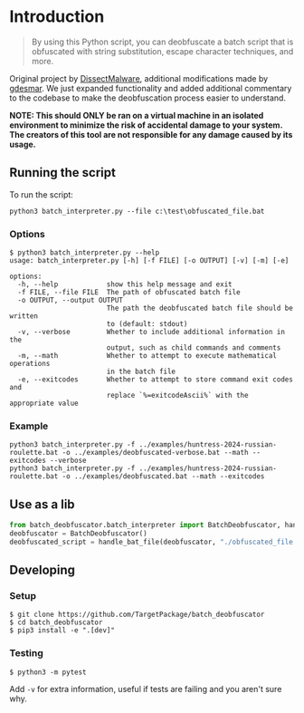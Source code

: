 # Introduction
> By using this Python script, you can deobfuscate a batch script that is obfuscated with string substitution, escape character techniques, and more.

Original project by [DissectMalware](https://github.com/DissectMalware), additional modifications made by [gdesmar](https://github.com/gdesmar). We just expanded functionality and added additional commentary to the codebase to make the deobfuscation process easier to understand.

**NOTE: This should ONLY be ran on a virtual machine in an isolated environment to minimize the risk of accidental damage to your system. The creators of this tool are not responsible for any damage caused by its usage.**

## Running the script
To run the script:

```shell
python3 batch_interpreter.py --file c:\test\obfuscated_file.bat
```

### Options
```shell
$ python3 batch_interpreter.py --help
usage: batch_interpreter.py [-h] [-f FILE] [-o OUTPUT] [-v] [-m] [-e]

options:
  -h, --help            show this help message and exit
  -f FILE, --file FILE  The path of obfuscated batch file
  -o OUTPUT, --output OUTPUT
                        The path the deobfuscated batch file should be written
                        to (default: stdout)
  -v, --verbose         Whether to include additional information in the
                        output, such as child commands and comments
  -m, --math            Whether to attempt to execute mathematical operations
                        in the batch file
  -e, --exitcodes       Whether to attempt to store command exit codes and
                        replace `%=exitcodeAscii%` with the appropriate value
```

### Example
```shell
python3 batch_interpreter.py -f ../examples/huntress-2024-russian-roulette.bat -o ../examples/deobfuscated-verbose.bat --math --exitcodes --verbose
python3 batch_interpreter.py -f ../examples/huntress-2024-russian-roulette.bat -o ../examples/deobfuscated.bat --math --exitcodes
```

## Use as a lib
```python
from batch_deobfuscator.batch_interpreter import BatchDeobfuscator, handle_bat_file
deobfuscator = BatchDeobfuscator()
deobfuscated_script = handle_bat_file(deobfuscator, "./obfuscated_file.bat")
```

## Developing

### Setup
```shell
$ git clone https://github.com/TargetPackage/batch_deobfuscator
$ cd batch_deobfuscator
$ pip3 install -e ".[dev]"
```

### Testing
```shell
$ python3 -m pytest
```

Add `-v` for extra information, useful if tests are failing and you aren't sure why.
